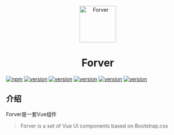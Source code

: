 <p align="center">
<img src="http://ohhzjlczd.bkt.clouddn.com/forver.png" alt="Forver" width="100">
</p>
<h1 align="center">Forver</h1>

[![npm](https://img.shields.io/badge/npm-0.0.1-brightgreen.svg)](https://www.npmjs.com/package/forver)
[![version](https://img.shields.io/badge/version-beta-red.svg)](https://www.npmjs.com/package/forver)
[![version](https://img.shields.io/badge/IE-9+-green.svg)](https://www.npmjs.com/package/forver)
[![version](https://img.shields.io/badge/Chrome-√-yellowgreen.svg)](https://www.npmjs.com/package/forver)
[![version](https://img.shields.io/badge/Firefox-√-yellowgreen.svg)](https://www.npmjs.com/package/forver)
[![version](https://img.shields.io/badge/Safari-√-yellowgreen.svg)](https://www.npmjs.com/package/forver)

## 介绍

Forver是一套Vue组件

> Forver is a set of Vue UI components based on Bootstrap.css
